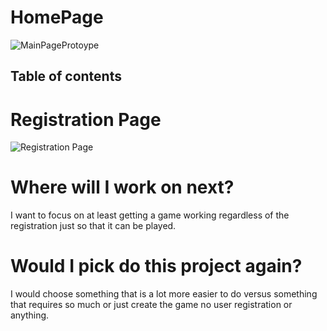 # HomePage

![MainPageProtoype](https://user-images.githubusercontent.com/68295669/91650768-631af280-ea38-11ea-9ad3-9b423831fbe4.PNG)
## Table of contents

# Registration Page

![Registration Page](https://user-images.githubusercontent.com/68295669/98015678-e8f94800-1db1-11eb-86ba-c98db0c368b7.PNG)


# Where will I work on next?
I want to focus on at least getting a game working regardless of the registration just so that it can be played.

# Would I pick do this project again? 
I would choose something that is a lot more easier to do versus something that requires so much or just create the game no user registration or anything.



